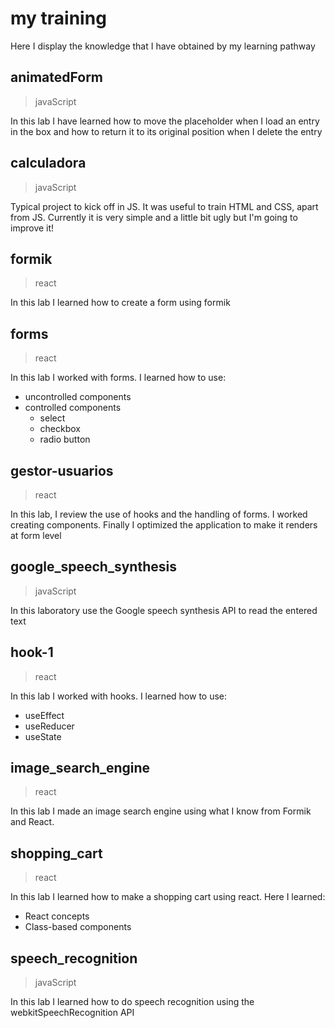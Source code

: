 # my training
Here I display the knowledge that I have obtained by my learning pathway

## animatedForm
>javaScript

In this lab I have learned how to move the placeholder when I load an entry in the box and how to return it to its original position when I delete the entry 

## calculadora
>javaScript

Typical project to kick off in JS. It was useful to train HTML and CSS, apart from JS.
Currently it is very simple and a little bit ugly but I'm going to improve it!  

## formik
> react

In this lab I learned how to create a form using formik


## forms
> react

In this lab I worked with forms. I learned how to use:


- uncontrolled components
- controlled components
    - select
    - checkbox
    - radio button

## gestor-usuarios
> react

In this lab, I review the use of hooks and the handling of forms. I worked creating components. Finally I optimized the application to make it renders at form level

## google_speech_synthesis
> javaScript

In this laboratory use the Google speech synthesis API to read the entered text


## hook-1
>react

In this lab I worked with hooks. I learned how to use:

- useEffect
- useReducer
- useState

## image_search_engine
>react

In this lab I made an image search engine using what I know from Formik and React.

## shopping_cart
> react

In this lab I learned how to make a shopping cart using react. Here I learned:

- React concepts 
- Class-based components 

## speech_recognition
> javaScript

In this lab I learned how to do speech recognition using the webkitSpeechRecognition API